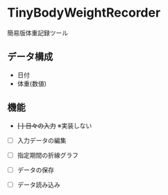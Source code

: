 # TinyBodyWeightRecorder
簡易版体重記録ツール

## データ構成
* 日付
* 体重(数値)

## 機能
- ~~[ ] 日々の入力~~  ※実装しない
- [ ] 入力データの編集
- [ ] 指定期間の折線グラフ
- [ ] データの保存
- [ ] データ読み込み

